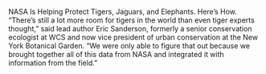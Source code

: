 NASA Is Helping Protect Tigers, Jaguars, and Elephants. Here’s How. 
 “There’s still a lot more room for tigers in the world than even tiger experts thought,” said lead author Eric Sanderson, formerly a senior conservation ecologist at WCS and now vice president of urban conservation at the New York Botanical Garden. “We were only able to figure that out because we brought together all of this data from NASA and integrated it with information from the field.”